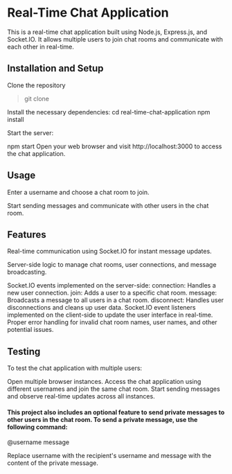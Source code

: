 # Real-Time Chat Application
This is a real-time chat application built using Node.js, Express.js, and Socket.IO. It allows multiple users to join chat rooms and communicate with each other in real-time.

## Installation and Setup
Clone the repository

> git clone <repository-url>
  
Install the necessary dependencies:
cd real-time-chat-application
npm install
  
Start the server:

npm start
Open your web browser and visit http://localhost:3000 to access the chat application.

## Usage
Enter a username and choose a chat room to join.

Start sending messages and communicate with other users in the chat room.

## Features
Real-time communication using Socket.IO for instant message updates.
  
Server-side logic to manage chat rooms, user connections, and message broadcasting.
  
Socket.IO events implemented on the server-side:
connection: Handles a new user connection.
join: Adds a user to a specific chat room.
message: Broadcasts a message to all users in a chat room.
disconnect: Handles user disconnections and cleans up user data.
Socket.IO event listeners implemented on the client-side to update the user interface in real-time.
Proper error handling for invalid chat room names, user names, and other potential issues.

## Testing
To test the chat application with multiple users:

Open multiple browser instances.
Access the chat application using different usernames and join the same chat room.
Start sending messages and observe real-time updates across all instances.


#### This project also includes an optional feature to send private messages to other users in the chat room. To send a private message, use the following command:
  
@username message
  
Replace username with the recipient's username and message with the content of the private message.
